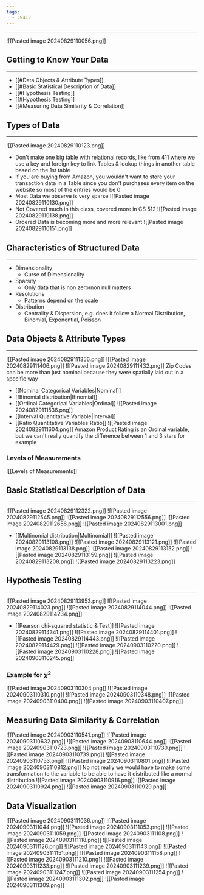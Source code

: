 ```yaml
---
tags:
  - CS412
---
```

---
![[Pasted image 20240829110056.png]]
## Getting to Know Your Data
---
 - [[#Data Objects & Attribute Types]]
 - [[#Basic Statistical Description of Data]]
 - [[#Hypothesis Testing]]
 - [[#Hypothesis Testing]]
 - [[#Measuring Data Similarity & Correlation]]
## Types of Data
---
![[Pasted image 20240829110123.png]]
- Don't make one big table with relational records, like from 411 where we use a key and foreign key to link Tables & lookup things in another table based on the 1st table
- If you are buying from Amazon, you wouldn't want to store your transaction data in a Table since you don't purchases every item on the website so most of the entries would be 0
- Most Data we observe is very sparse
![[Pasted image 20240829110130.png]]
- Not Covered much in this class, covered more in CS 512
![[Pasted image 20240829110138.png]]
- Ordered Data is becoming more and more relevant 
![[Pasted image 20240829110151.png]]
## Characteristics of Structured Data
---
- Dimensionality 
	- Curse of Dimensionality 
- Sparsity 
	- Only data that is non zero/non null matters
- Resolutions
	- Patterns depend on the scale
- Distribution
	- Centrality & Dispersion, e.g. does it follow a Normal Distribution, Binomial, Exponential, Poisson 

## Data Objects & Attribute Types
---
![[Pasted image 20240829111356.png]]
![[Pasted image 20240829111406.png]]
![[Pasted image 20240829111432.png]]
Zip Codes can be more than just nominal because they were spatially laid out in a specific way 
- [[Nominal Categorical Variables|Nominal]] 
- [[Binomial distribution|Binomial]]
- [[Ordinal Categorical Variables|Ordinal]]
![[Pasted image 20240829111536.png]]
- [[Interval Quantitative Variable|Interval]]
- [[Ratio Quantitative Variables|Ratio]]
![[Pasted image 20240829111604.png]]
Amazon Product Rating is an Ordinal variable, but we can't really quantify the difference between 1 and 3 stars for example
### Levels of Measurements
![[Levels of Measurements]]
## Basic Statistical Description of Data
---
![[Pasted image 20240829112322.png]]
![[Pasted image 20240829112545.png]]
![[Pasted image 20240829112556.png]]
![[Pasted image 20240829112656.png]]
![[Pasted image 20240829113001.png]]
- [[Multinomial distribution|Multinomial]]
![[Pasted image 20240829113108.png]]
![[Pasted image 20240829113121.png]]
![[Pasted image 20240829113138.png]]
![[Pasted image 20240829113152.png]]
![[Pasted image 20240829113159.png]]
![[Pasted image 20240829113208.png]]
![[Pasted image 20240829113223.png]]

## Hypothesis Testing
---
![[Pasted image 20240829113953.png]]
![[Pasted image 20240829114023.png]]
![[Pasted image 20240829114044.png]]
![[Pasted image 20240829114234.png]]
- [[Pearson chi-squared statistic & Test]]
![[Pasted image 20240829114341.png]]
![[Pasted image 20240829114401.png]]
![[Pasted image 20240829114443.png]]
![[Pasted image 20240829114429.png]]
![[Pasted image 20240903110220.png]]
![[Pasted image 20240903110228.png]]
![[Pasted image 20240903110245.png]]
### Example for $\chi^2$ 

![[Pasted image 20240903110304.png]]
![[Pasted image 20240903110310.png]]
![[Pasted image 20240903110348.png]]
![[Pasted image 20240903110400.png]]
![[Pasted image 20240903110407.png]]

## Measuring Data Similarity & Correlation
![[Pasted image 20240903110541.png]]
![[Pasted image 20240903110632.png]]
![[Pasted image 20240903110644.png]]
![[Pasted image 20240903110723.png]]
![[Pasted image 20240903110730.png]]
![[Pasted image 20240903110739.png]]
![[Pasted image 20240903110753.png]]
![[Pasted image 20240903110801.png]]
![[Pasted image 20240903110812.png]]
No not really we would have to make some transformation to the variable to be able to have it distributed like a normal distribution
![[Pasted image 20240903110916.png]]
![[Pasted image 20240903110924.png]]
![[Pasted image 20240903110929.png]]

## Data Visualization
![[Pasted image 20240903111036.png]]
![[Pasted image 20240903111044.png]]
![[Pasted image 20240903111053.png]]
![[Pasted image 20240903111059.png]]
![[Pasted image 20240903111108.png]]
![[Pasted image 20240903111118.png]]
![[Pasted image 20240903111126.png]]
![[Pasted image 20240903111143.png]]
![[Pasted image 20240903111151.png]]
![[Pasted image 20240903111158.png]]
![[Pasted image 20240903111210.png]]
![[Pasted image 20240903111233.png]]
![[Pasted image 20240903111239.png]]
![[Pasted image 20240903111247.png]]
![[Pasted image 20240903111254.png]]
![[Pasted image 20240903111302.png]]
![[Pasted image 20240903111309.png]]

